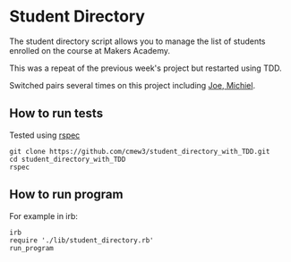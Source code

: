 Student Directory
=================

The student directory script allows you to manage the list of students enrolled on the course at Makers Academy.

This was a repeat of the previous week's project but restarted using TDD.

Switched pairs several times on this project including [Joe](https://github.com/joedowdell),[ Michiel](https://github.com/michielstigter).



How to run tests
----------
Tested using [rspec](https://github.com/rspec/rspec)

```shell
git clone https://github.com/cmew3/student_directory_with_TDD.git
cd student_directory_with_TDD
rspec
```

How to run program
----------
For example in irb:

```shell
irb
require './lib/student_directory.rb'
run_program
```
